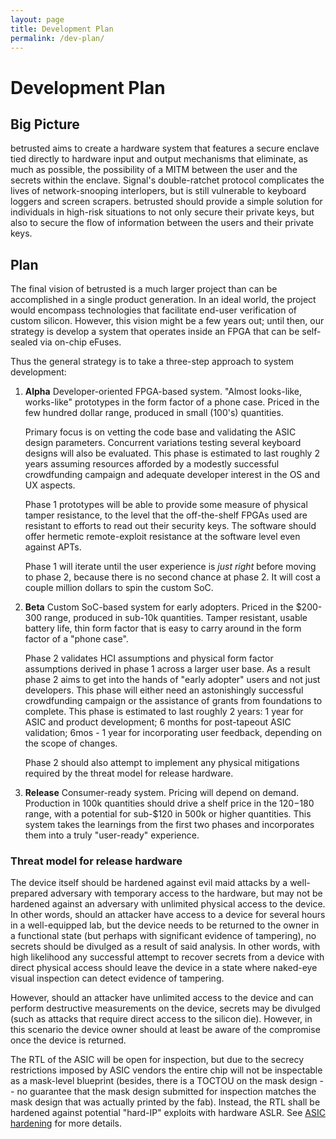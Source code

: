 ```yaml
---
layout: page
title: Development Plan
permalink: /dev-plan/
---
```


# Development Plan

## Big Picture

betrusted aims to create a hardware system that features a secure
enclave tied directly to hardware input and output mechanisms that
eliminate, as much as possible, the possibility of a MITM between the
user and the secrets within the enclave. Signal's double-ratchet
protocol complicates the lives of network-snooping interlopers, but is
still vulnerable to keyboard loggers and screen scrapers. betrusted
should provide a simple solution for individuals in high-risk
situations to not only secure their private keys, but also to secure
the flow of information between the users and their private keys.

## Plan

The final vision of betrusted is a much larger project than can be
accomplished in a single product generation. In an ideal world, the
project would encompass technologies that facilitate end-user
verification of custom silicon. However, this vision might be a
few years out; until then, our strategy is develop a system that
operates inside an FPGA that can be self-sealed via on-chip eFuses.

Thus the general strategy is to take a three-step approach to system development:

1. **Alpha** Developer-oriented FPGA-based system. "Almost looks-like,
works-like" prototypes in the form factor of a phone case. Priced in
the few hundred dollar range, produced in small (100's)
quantities. 

    Primary focus is on vetting the code base and validating the ASIC
    design parameters.  Concurrent variations testing several keyboard
    designs will also be evaluated. This phase is estimated to last
    roughly 2 years assuming resources afforded by a modestly
    successful crowdfunding campaign and adequate developer interest in
    the OS and UX aspects.

    Phase 1 prototypes will be able to provide some measure of
    physical tamper resistance, to the level that the off-the-shelf
    FPGAs used are resistant to efforts to read out their security
    keys. The software should offer hermetic remote-exploit resistance
    at the software level even against APTs.

    Phase 1 will iterate until the user experience is _just right_
    before moving to phase 2, because there is no second chance at
    phase 2.  It will cost a couple million dollars to spin the custom
    SoC.

2. **Beta** Custom SoC-based system for early adopters. Priced in the
$200-300 range, produced in sub-10k quantities. Tamper resistant,
usable battery life, thin form factor that is easy to carry around in
the form factor of a "phone case".

    Phase 2 validates HCI assumptions and physical form factor
    assumptions derived in phase 1 across a larger user base. As a
    result phase 2 aims to get into the hands of "early adopter" users
    and not just developers.  This phase will either need an
    astonishingly successful crowdfunding campaign or the assistance
    of grants from foundations to complete.  This phase is estimated
    to last roughly 2 years: 1 year for ASIC and product development;
    6 months for post-tapeout ASIC validation; 6mos - 1 year for
    incorporating user feedback, depending on the scope of changes.

    Phase 2 should also attempt to implement any physical mitigations
    required by the threat model for release hardware.

3. **Release** Consumer-ready system. Pricing will depend on demand.
Production in 100k quantities should drive a shelf price in the
$120-$180 range, with a potential for sub-$120 in 500k or higher
quantities. This system takes the learnings from the first two phases
and incorporates them into a truly "user-ready" experience.

### Threat model for release hardware

The device itself should be hardened against evil maid attacks by a
well-prepared adversary with temporary access to the hardware, but may
not be hardened against an adversary with unlimited physical access to
the device. In other words, should an attacker have access to a device
for several hours in a well-equipped lab, but the device needs to be
returned to the owner in a functional state (but perhaps with
significant evidence of tampering), no secrets should be divulged as a
result of said analysis. In other words, with high likelihood any
successful attempt to recover secrets from a device with direct
physical access should leave the device in a state where naked-eye
visual inspection can detect evidence of tampering.

However, should an attacker have unlimited access to the device and
can perform destructive measurements on the device, secrets may be
divulged (such as attacks that require direct access to the silicon
die). However, in this scenario the device owner should at least be
aware of the compromise once the device is returned.

The RTL of the ASIC will be open for inspection, but due to the
secrecy restrictions imposed by ASIC vendors the entire chip will not
be inspectable as a mask-level blueprint (besides, there is a TOCTOU
on the mask design -- no guarantee that the mask design submitted for
inspection matches the mask design that was actually printed by the
fab). Instead, the RTL shall be hardened against potential "hard-IP"
exploits with hardware ASLR. See [ASIC
hardening](https://github.com/betrusted-io/betrusted-wiki/wiki/ASIC-hardening)
for more details.
